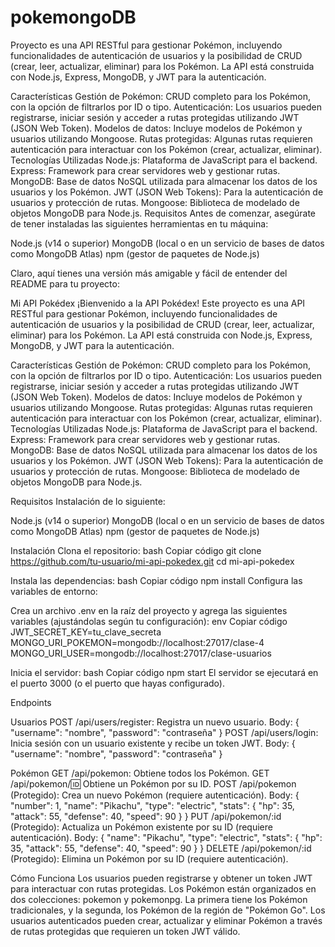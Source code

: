 # pokemongoDB

Proyecto es una API RESTful para gestionar Pokémon, incluyendo funcionalidades de autenticación de usuarios y la posibilidad de CRUD (crear, leer, actualizar, eliminar) para los Pokémon. La API está construida con Node.js, Express, MongoDB, y JWT para la autenticación.

Características
Gestión de Pokémon: CRUD completo para los Pokémon, con la opción de filtrarlos por ID o tipo.
Autenticación: Los usuarios pueden registrarse, iniciar sesión y acceder a rutas protegidas utilizando JWT (JSON Web Token).
Modelos de datos: Incluye modelos de Pokémon y usuarios utilizando Mongoose.
Rutas protegidas: Algunas rutas requieren autenticación para interactuar con los Pokémon (crear, actualizar, eliminar).
Tecnologías Utilizadas
Node.js: Plataforma de JavaScript para el backend.
Express: Framework para crear servidores web y gestionar rutas.
MongoDB: Base de datos NoSQL utilizada para almacenar los datos de los usuarios y los Pokémon.
JWT (JSON Web Tokens): Para la autenticación de usuarios y protección de rutas.
Mongoose: Biblioteca de modelado de objetos MongoDB para Node.js.
Requisitos
Antes de comenzar, asegúrate de tener instaladas las siguientes herramientas en tu máquina:

Node.js (v14 o superior)
MongoDB (local o en un servicio de bases de datos como MongoDB Atlas)
npm (gestor de paquetes de Node.js)


Claro, aquí tienes una versión más amigable y fácil de entender del README para tu proyecto:

Mi API Pokédex
¡Bienvenido a la API Pokédex! Este proyecto es una API RESTful para gestionar Pokémon, incluyendo funcionalidades de autenticación de usuarios y la posibilidad de CRUD (crear, leer, actualizar, eliminar) para los Pokémon. La API está construida con Node.js, Express, MongoDB, y JWT para la autenticación.

Características
Gestión de Pokémon: CRUD completo para los Pokémon, con la opción de filtrarlos por ID o tipo.
Autenticación: Los usuarios pueden registrarse, iniciar sesión y acceder a rutas protegidas utilizando JWT (JSON Web Token).
Modelos de datos: Incluye modelos de Pokémon y usuarios utilizando Mongoose.
Rutas protegidas: Algunas rutas requieren autenticación para interactuar con los Pokémon (crear, actualizar, eliminar).
Tecnologías Utilizadas
Node.js: Plataforma de JavaScript para el backend.
Express: Framework para crear servidores web y gestionar rutas.
MongoDB: Base de datos NoSQL utilizada para almacenar los datos de los usuarios y los Pokémon.
JWT (JSON Web Tokens): Para la autenticación de usuarios y protección de rutas.
Mongoose: Biblioteca de modelado de objetos MongoDB para Node.js.

Requisitos
Instalación de lo siguiente:

Node.js (v14 o superior)
MongoDB (local o en un servicio de bases de datos como MongoDB Atlas)
npm (gestor de paquetes de Node.js)

Instalación
Clona el repositorio:
bash
Copiar código
git clone https://github.com/tu-usuario/mi-api-pokedex.git
cd mi-api-pokedex

Instala las dependencias:
bash
Copiar código
npm install
Configura las variables de entorno:

Crea un archivo .env en la raíz del proyecto y agrega las siguientes variables (ajustándolas según tu configuración):
env
Copiar código
JWT_SECRET_KEY=tu_clave_secreta
MONGO_URI_POKEMON=mongodb://localhost:27017/clase-4
MONGO_URI_USER=mongodb://localhost:27017/clase-usuarios

Inicia el servidor:
bash
Copiar código
npm start
El servidor se ejecutará en el puerto 3000 (o el puerto que hayas configurado).

Endpoints

Usuarios
POST /api/users/register: Registra un nuevo usuario.
Body: { "username": "nombre", "password": "contraseña" }
POST /api/users/login: Inicia sesión con un usuario existente y recibe un token JWT.
Body: { "username": "nombre", "password": "contraseña" }

Pokémon
GET /api/pokemon: Obtiene todos los Pokémon.
GET /api/pokemon/:id: Obtiene un Pokémon por su ID.
POST /api/pokemon (Protegido): Crea un nuevo Pokémon (requiere autenticación).
Body: { "number": 1, "name": "Pikachu", "type": "electric", "stats": { "hp": 35, "attack": 55, "defense": 40, "speed": 90 } }
PUT /api/pokemon/:id (Protegido): Actualiza un Pokémon existente por su ID (requiere autenticación).
Body: { "name": "Pikachu", "type": "electric", "stats": { "hp": 35, "attack": 55, "defense": 40, "speed": 90 } }
DELETE /api/pokemon/:id (Protegido): Elimina un Pokémon por su ID (requiere autenticación).

Cómo Funciona
Los usuarios pueden registrarse y obtener un token JWT para interactuar con rutas protegidas.
Los Pokémon están organizados en dos colecciones: pokemon y pokemonpg. La primera tiene los Pokémon tradicionales, y la segunda, los Pokémon de la región de "Pokémon Go".
Los usuarios autenticados pueden crear, actualizar y eliminar Pokémon a través de rutas protegidas que requieren un token JWT válido.
